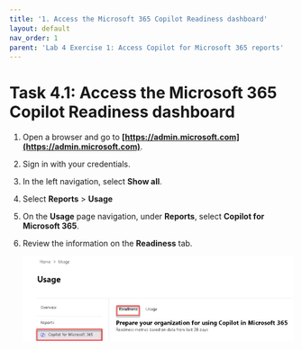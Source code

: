 ```yaml
---
title: '1. Access the Microsoft 365 Copilot Readiness dashboard'
layout: default
nav_order: 1
parent: 'Lab 4 Exercise 1: Access Copilot for Microsoft 365 reports'
---
```


# Task 4.1: Access the Microsoft 365 Copilot Readiness dashboard


1. Open a browser and go to **[https://admin.microsoft.com](https://admin.microsoft.com)**.

1. Sign in with your credentials. 

1. In the left navigation, select **Show all**. 

1. Select **Reports** > **Usage** 

1. On the **Usage** page navigation, under **Reports**, select **Copilot for Microsoft 365**.

1. Review the information on the **Readiness** tab.

    ![a1.jpg](../media/lab4/a1.jpg)

